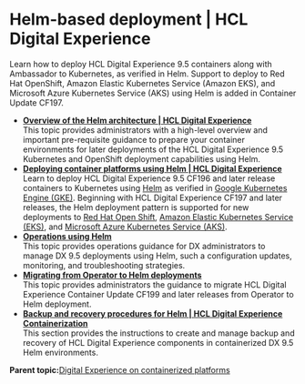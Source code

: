 # Helm-based deployment \| HCL Digital Experience

Learn how to deploy HCL Digital Experience 9.5 containers along with Ambassador to Kubernetes, as verified in Helm. Support to deploy to Red Hat OpenShift, Amazon Elastic Kubernetes Service \(Amazon EKS\), and Microsoft Azure Kubernetes Service \(AKS\) using Helm is added in Container Update CF197.

-   **[Overview of the Helm architecture \| HCL Digital Experience](../containerization/helm_overview.md)**  
This topic provides administrators with a high-level overview and important pre-requisite guidance to prepare your container environments for later deployments of the HCL Digital Experience 9.5 Kubernetes and OpenShift deployment capabilities using Helm.
-   **[Deploying container platforms using Helm \| HCL Digital Experience](../containerization/helm_deployment.md)**  
Learn to deploy HCL Digital Experience 9.5 CF196 and later release containers to Kubernetes using [Helm](helm.md) as verified in [Google Kubernetes Engine \(GKE\)](https://console.cloud.google.com/marketplace/details/google-cloud-platform/container-engine). Beginning with HCL Digital Experience CF197 and later releases, the Helm deployment pattern is supported for new deployments to [Red Hat Open Shift](https://www.redhat.com/en/technologies/cloud-computing/openshift), [Amazon Elastic Kubernetes Service \(EKS\)](https://aws.amazon.com/eks/?whats-new-cards.sort-by=item.additionalFields.postDateTime&whats-new-cards.sort-order=desc&eks-blogs.sort-by=item.additionalFields.createdDate&eks-blogs.sort-order=desc), and [Microsoft Azure Kubernetes Service \(AKS\)](https://azure.microsoft.com/en-us/services/kubernetes-service/).
-   **[Operations using Helm](../containerization/helm_operations.md)**  
This topic provides operations guidance for DX administrators to manage DX 9.5 deployments using Helm, such a configuration updates, monitoring, and troubleshooting strategies.
-   **[Migrating from Operator to Helm deployments](../containerization/helm_operator_migration.md)**  
This topic provides administrators the guidance to migrate HCL Digital Experience Container Update CF199 and later releases from Operator to Helm deployment.
-   **[Backup and recovery procedures for Helm \| HCL Digital Experience Containerization](../containerization/helm_backup_and_recovery_procedures.md)**  
This section provides the instructions to create and manage backup and recovery of HCL Digital Experience components in containerized DX 9.5 Helm environments.

**Parent topic:**[Digital Experience on containerized platforms](../containerization/deployment.md)

